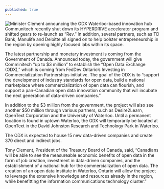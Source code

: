 ```yaml
---
published: true
---
```



![Minister Clement announcing the ODX](http://betakit.com/wp-content/uploads/2015/05/CFYMR7_UMAAZpbb.jpg)
Waterloo-based innovation hub Communitech recently shut down its HYPERDRIVE accelerator program and shifted gears to re-launch as “Rev.” In addition, several partners, such as TD Bank, Manulife and Deloitte all signed on to help bolster entrepreneurship in the region by opening highly focused labs within its space.

The latest partnership and monetary investment is coming from the Government of Canada. Announced today, the government will give Comminitech “up to $3 million” to establish the “Open Data Exchange (ODX),” which is coming from FedDev Ontario’s Investing in Commercialization Partnerships initiative. The goal of the ODX is to “support the development of industry standards for open data, build a national marketplace where commercialization of open data can flourish, and support a pan-Canadian open data innovation community that will incubate the next generation of data-driven companies.”

In addition to the $3 million from the government, the project will also see another $50 million through various partners, such as Desire2Learn, OpenText Corporation and the University of Waterloo. Until a permanent location is found in uptown Waterloo, the ODX will temporarily be located at OpenText in the David Johnston Research and Technology Park in Waterloo.

The ODX is expected to house 15 new data-driven companies and create 370 direct and indirect jobs.

Tony Clement, President of the Treasury Board of Canada, said, “Canadians will be able to see the measureable economic benefits of open data in the form of job creation, investment in data-driven companies, and the establishment of a national hub for the commercialization of open data. The creation of an open data institute in Waterloo, Ontario will allow the project to leverage the extensive knowledge and resources already in the region, while benefitting the information communications technology cluster.”
